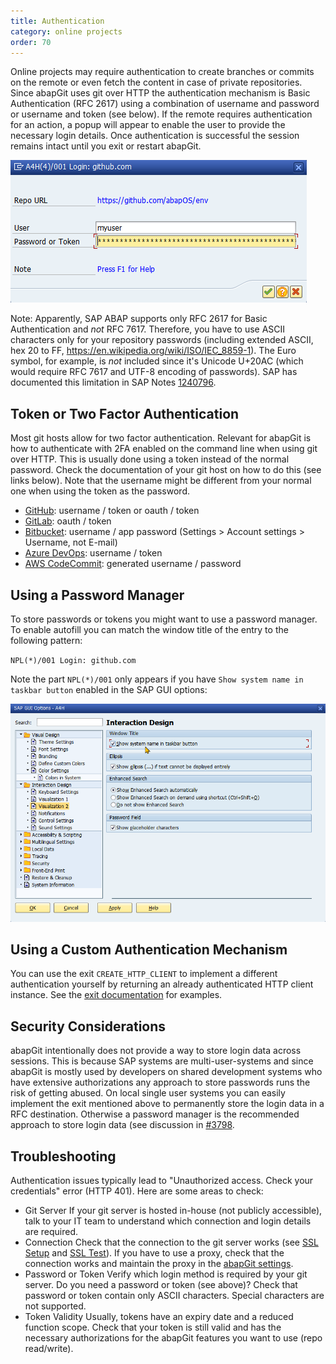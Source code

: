 ```yaml
---
title: Authentication
category: online projects
order: 70
---
```


Online projects may require authentication to create branches or commits on the remote or even fetch the content in case of private repositories. Since abapGit uses git over HTTP the authentication mechanism is Basic Authentication (RFC 2617) using a combination of username and password or username and token (see below). If the remote requires authentication for an action, a popup will appear to enable the user to provide the necessary login details. Once authentication is successful the session remains intact until you exit or restart abapGit.

![Authentication dialog](img/auth_dialog.png)

Note: Apparently, SAP ABAP supports only RFC 2617 for Basic Authentication and *not* RFC 7617. Therefore, you have to use ASCII characters only for your repository passwords (including extended ASCII, hex 20 to FF, https://en.wikipedia.org/wiki/ISO/IEC_8859-1). The Euro symbol, for example, is *not* included since it's Unicode U+20AC (which would require RFC 7617 and UTF-8 encoding of passwords). SAP has documented this limitation in SAP Notes [1240796](https://launchpad.support.sap.com/#/notes/1240796).

## Token or Two Factor Authentication

Most git hosts allow for two factor authentication. Relevant for abapGit is how to authenticate with 2FA enabled on the command line when using git over HTTP. This is usually done using a token instead of the normal password. Check the documentation of your git host on how to do this (see links below). Note that the username might be different from your normal one when using the token as the password.

- [GitHub](https://docs.github.com/en/github/authenticating-to-github/accessing-github-using-two-factor-authentication#using-two-factor-authentication-with-the-command-line): username / token or oauth / token
- [GitLab](https://docs.gitlab.com/ee/user/profile/personal_access_tokens.html): oauth / token
- [Bitbucket](https://support.atlassian.com/bitbucket-cloud/docs/app-passwords/): username / app password (Settings > Account settings > Username, not E-mail)
- [Azure DevOps](https://docs.microsoft.com/en-us/azure/devops/organizations/accounts/use-personal-access-tokens-to-authenticate): username / token
- [AWS CodeCommit](https://docs.aws.amazon.com/codecommit/latest/userguide/setting-up-gc.html): generated username / password

## Using a Password Manager

To store passwords or tokens you might want to use a password manager. To enable autofill you can match the window title of the entry to the following pattern:

`NPL(*)/001 Login: github.com`

Note the part `NPL(*)/001` only appears if you have `Show system name in taskbar button` enabled in the SAP GUI options:

![SAPGUI Options for Taskbar](img/sapgui_options_taskbar.png)

## Using a Custom Authentication Mechanism

You can use the exit `CREATE_HTTP_CLIENT` to implement a different authentication yourself by returning an already authenticated HTTP client instance. See the [exit documentation](ref-exits.html#create_http_client) for examples.

## Security Considerations

abapGit intentionally does not provide a way to store login data across sessions. This is because SAP systems are multi-user-systems and since abapGit is mostly used by developers on shared development systems who have extensive authorizations any approach to store passwords runs the risk of getting abused. On local single user systems you can easily implement the exit mentioned above to permanently store the login data in a RFC destination. Otherwise a password manager is the recommended approach to store login data (see discussion in [#3798](https://github.com/abapGit/abapGit/issues/3798).

## Troubleshooting

Authentication issues typically lead to "Unauthorized access. Check your credentials" error (HTTP 401). Here are some areas to check:

- Git Server
  If your git server is hosted in-house (not publicly accessible), talk to your IT team to understand which connection and login details are required.
- Connection
  Check that the connection to the git server works (see [SSL Setup](guide-ssl-setup.html) and [SSL Test](guide-ssl-test.html)). If you have to use a proxy, check that the connection works and maintain the proxy in the [abapGit settings](guide-settings-global.html).
- Password or Token
  Verify which login method is required by your git server. Do you need a password or token (see above)? Check that password or token contain only ASCII characters. Special characters are not supported.
- Token Validity
  Usually, tokens have an expiry date and a reduced function scope. Check that your token is still valid and has the necessary authorizations for the abapGit features you want to use (repo read/write).
